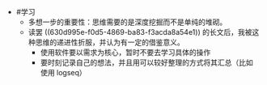 - #学习
	- 多想一步的重要性：思维需要的是深度挖掘而不是单纯的堆砌。
	- 读罢 ((630d995e-f0d5-4869-ba83-f3acda8a54e1)) 的长文后，我被这种思维的递进性折服，并认为有一定的借鉴意义。
		- 使用软件要以需求为核心，暂时不要去学习具体的操作
		- 要时刻记录自己的想法，并且用可以较好整理的方式将其汇总（比如使用 logseq）